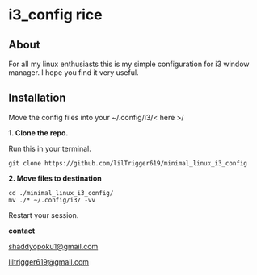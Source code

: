
#  i3_config rice

## About
For all my linux enthusiasts this is my simple configuration for i3 window manager. I hope you find it very useful. 

## Installation

Move the config files into your ~/.config/i3/< here >/

**1. Clone the repo.**

Run this in your terminal. 

	git clone https://github.com/lilTrigger619/minimal_linux_i3_config

  
 **2. Move files to destination**
 
 	cd ./minimal_linux_i3_config/
 	mv ./* ~/.config/i3/ -vv
  
  
   Restart your session.
  
  **contact**
  
  shaddyopoku1@gmail.com
  
  liltrigger619@gmail.com

